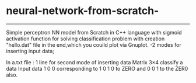 # neural-network-from-scratch-


******************************************************************************

Simple perceptron NN model from Scratch in C++ language with sigmoid activation function for solving classification problem with creation "hello.dat" file in the end,which you couild plot via Gnuplot.
-2 modes for inserting input data;




In a.txt file : 
1 line for second mode of inserting data
Matrix 3×4 classify a data 
Input data  1 0 0 corresponding to 1
0 1 0 to ZERO and 0 0 1 to the ZER0 also.

